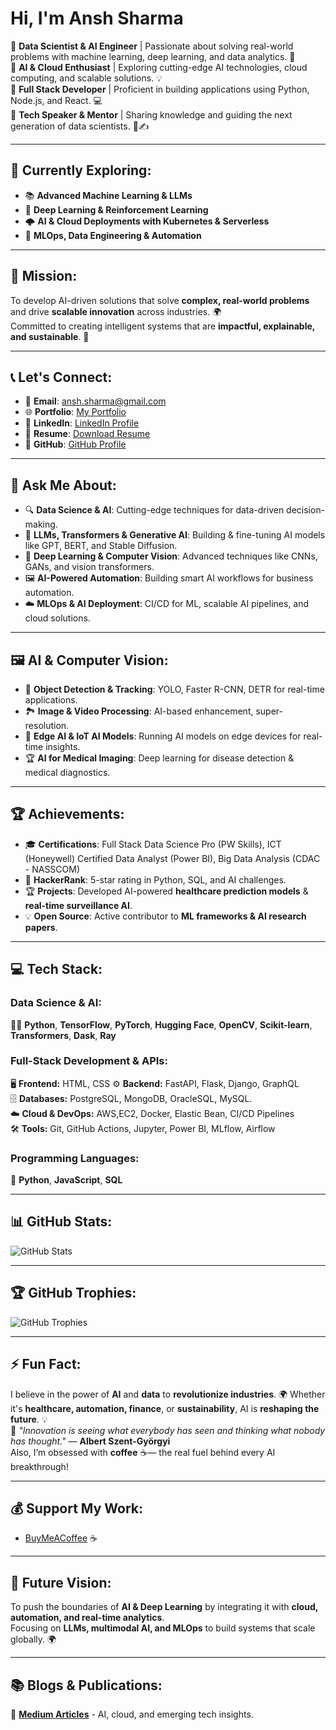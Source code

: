 # Hi, I'm Ansh Sharma

🔹 **Data Scientist & AI Engineer** | Passionate about solving real-world problems with machine learning, deep learning, and data analytics. 🤖  
🔹 **AI & Cloud Enthusiast** | Exploring cutting-edge AI technologies, cloud computing, and scalable solutions. 💡  
🔹 **Full Stack Developer** | Proficient in building applications using Python, Node.js, and React. 💻  
🔹 **Tech Speaker & Mentor** | Sharing knowledge and guiding the next generation of data scientists. 🎤✍️ 

---

## 🌱 Currently Exploring:
- 📚 **Advanced Machine Learning & LLMs**  
- 🧠 **Deep Learning & Reinforcement Learning**  
- 🌩️ **AI & Cloud Deployments with Kubernetes & Serverless**  
- 🔧 **MLOps, Data Engineering & Automation**  

---

## 🚀 Mission:
To develop AI-driven solutions that solve **complex, real-world problems** and drive **scalable innovation** across industries. 🌍  
Committed to creating intelligent systems that are **impactful, explainable, and sustainable**. 🌟  

---

## 📞 Let's Connect:
- 📧 **Email**: [ansh.sharma@gmail.com](mailto:ansh25032003@gmail.com  )   
- 🌐 **Portfolio**: [My Portfolio](https://myportfolio-plum-chi.vercel.app/)
- 💼 **LinkedIn**: [LinkedIn Profile](https://www.linkedin.com/in/ansh-sharma-a01886207/)
- 📄 **Resume**: [Download Resume](https://drive.google.com/file/d/1LWlnZy16YuBk7muBI7jBM4GrNoBtWpC1/view?usp=sharing)
- 🐙 **GitHub**: [GitHub Profile](https://github.com/Anshsharma25)

---

## 💬 Ask Me About:
- 🔍 **Data Science & AI**: Cutting-edge techniques for data-driven decision-making.
- 🤖 **LLMs, Transformers & Generative AI**: Building & fine-tuning AI models like GPT, BERT, and Stable Diffusion.
- 🧠 **Deep Learning & Computer Vision**: Advanced techniques like CNNs, GANs, and vision transformers.
- 🖼️ **AI-Powered Automation**: Building smart AI workflows for business automation.
- ☁️ **MLOps & AI Deployment**: CI/CD for ML, scalable AI pipelines, and cloud solutions.

---

## 🖼️ AI & Computer Vision:
- 📸 **Object Detection & Tracking**: YOLO, Faster R-CNN, DETR for real-time applications.
- 🏞️ **Image & Video Processing**: AI-based enhancement, super-resolution.
- 🎥 **Edge AI & IoT AI Models**: Running AI models on edge devices for real-time insights.
- 🏆 **AI for Medical Imaging**: Deep learning for disease detection & medical diagnostics.

---

## 🏆 Achievements:
- 🎓 **Certifications**: Full Stack Data Science Pro (PW Skills),
                         ICT (Honeywell) Certified Data Analyst (Power BI),
                         Big Data Analysis (CDAC - NASSCOM)
- 🏅 **HackerRank**: 5-star rating in Python, SQL, and AI challenges.
- 🏆 **Projects**: Developed AI-powered **healthcare prediction models** & **real-time surveillance AI**.
- 💡 **Open Source**: Active contributor to **ML frameworks & AI research papers**.


---

## 💻 Tech Stack:
### **Data Science & AI:**  
🧑‍💻 **Python**, **TensorFlow**, **PyTorch**, **Hugging Face**, **OpenCV**, **Scikit-learn**, **Transformers**, **Dask**, **Ray**  

### **Full-Stack Development & APIs:**  
🖥️ **Frontend:** HTML, CSS 
⚙️ **Backend:** FastAPI, Flask, Django, GraphQL  
🗄️ **Databases:** PostgreSQL, MongoDB, OracleSQL, MySQL.  
☁️ **Cloud & DevOps:** AWS,EC2, Docker, Elastic Bean, CI/CD Pipelines  
🛠️ **Tools:** Git, GitHub Actions, Jupyter, Power BI, MLflow, Airflow  

### **Programming Languages:**  
📝 **Python**, **JavaScript**, **SQL**

---

## 📊 GitHub Stats:
![GitHub Stats](https://github-readme-stats.vercel.app/api?username=anshsharma&show_icons=true&count_private=true&hide_title=true)

---

## 🏆 GitHub Trophies:
![GitHub Trophies](https://github-profile-trophy.vercel.app/?username=anshsharma)

---

## ⚡ Fun Fact:
I believe in the power of **AI** and **data** to **revolutionize industries**. 🌍 Whether it's **healthcare, automation, finance**, or **sustainability**, AI is **reshaping the future**. 💡  
🚀 *"Innovation is seeing what everybody has seen and thinking what nobody has thought."* — **Albert Szent-Györgyi**  
Also, I’m obsessed with **coffee** ☕— the real fuel behind every AI breakthrough!  

---

## 💰 Support My Work:
- [BuyMeACoffee](https://www.buymeacoffee.com/) ☕

---

## 🎯 Future Vision:
To push the boundaries of **AI & Deep Learning** by integrating it with **cloud, automation, and real-time analytics**.  
Focusing on **LLMs, multimodal AI, and MLOps** to build systems that scale globally. 🌍

---

## 📚 Blogs & Publications:
📖 **[Medium Articles](https://medium.com/@anshsharma)** - AI, cloud, and emerging tech insights.
